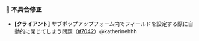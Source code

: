 ### 🐛 不具合修正

* **[クライアント]** サブポップアップフォーム内でフィールドを設定する際に自動的に閉じてしまう問題（[#7042](https://github.com/nocobase/nocobase/pull/7042)）@katherinehhh
